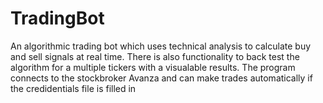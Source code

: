 # TradingBot

An algorithmic trading bot which uses technical analysis to calculate buy and sell signals at real time. There is
also functionality to back test the algorithm for a multiple tickers with a visualable results. The program connects to
the stockbroker Avanza and can make trades automatically if the credidentials file is filled in

